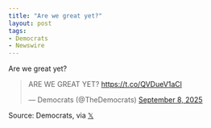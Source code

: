 ```yaml
---
title: "Are we great yet?"
layout: post
tags:
- Democrats
- Newswire
---
```


Are we great yet?

<blockquote class="twitter-tweet"><p lang="en" dir="ltr">ARE WE GREAT YET? <a href="https://t.co/QVDueV1aCl">https://t.co/QVDueV1aCl</a></p>&mdash; Democrats (@TheDemocrats) <a href="https://twitter.com/TheDemocrats/status/1965053590223180000?ref_src=twsrc%5Etfw">September 8, 2025</a></blockquote> <script async src="https://platform.twitter.com/widgets.js" charset="utf-8"></script>

Source: Democrats, via [𝕏](https://x.com)
